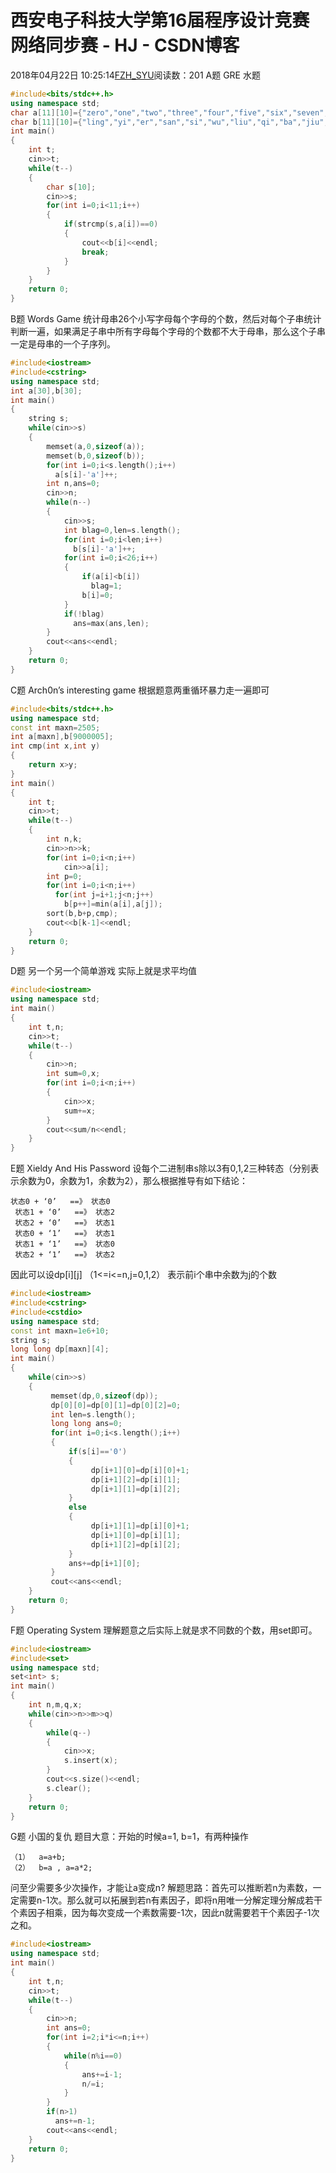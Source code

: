 # 西安电子科技大学第16届程序设计竞赛网络同步赛 - HJ - CSDN博客
2018年04月22日 10:25:14[FZH_SYU](https://me.csdn.net/feizaoSYUACM)阅读数：201
A题 GRE
水题
```cpp
#include<bits/stdc++.h>
using namespace std;
char a[11][10]={"zero","one","two","three","four","five","six","seven","eight","nine","ten"};
char b[11][10]={"ling","yi","er","san","si","wu","liu","qi","ba","jiu","shi"};
int main()
{
    int t;
    cin>>t;
    while(t--)
    {
        char s[10];
        cin>>s;
        for(int i=0;i<11;i++)
        {
            if(strcmp(s,a[i])==0)
            {
                cout<<b[i]<<endl;
                break;
            }
        }
    }
    return 0;
}
```
B题 Words Game
统计母串26个小写字母每个字母的个数，然后对每个子串统计判断一遍，如果满足子串中所有字母每个字母的个数都不大于母串，那么这个子串一定是母串的一个子序列。
```cpp
#include<iostream>
#include<cstring>
using namespace std;
int a[30],b[30];
int main()
{
    string s;
    while(cin>>s)
    {
        memset(a,0,sizeof(a));
        memset(b,0,sizeof(b));
        for(int i=0;i<s.length();i++)
          a[s[i]-'a']++;
        int n,ans=0;
        cin>>n;
        while(n--)
        {
            cin>>s;
            int blag=0,len=s.length();
            for(int i=0;i<len;i++)
              b[s[i]-'a']++;
            for(int i=0;i<26;i++)
            {
                if(a[i]<b[i])
                  blag=1;
                b[i]=0;
            }
            if(!blag)
              ans=max(ans,len);
        } 
        cout<<ans<<endl;
    }
    return 0;
}
```
C题 Arch0n’s interesting game
根据题意两重循环暴力走一遍即可
```cpp
#include<bits/stdc++.h>
using namespace std;
const int maxn=2505;
int a[maxn],b[9000005];
int cmp(int x,int y)
{
    return x>y;
}
int main()
{
    int t;
    cin>>t;
    while(t--)
    {
        int n,k;
        cin>>n>>k;
        for(int i=0;i<n;i++)
            cin>>a[i];
        int p=0;
        for(int i=0;i<n;i++)
          for(int j=i+1;j<n;j++)
            b[p++]=min(a[i],a[j]);
        sort(b,b+p,cmp);
        cout<<b[k-1]<<endl;
    }
    return 0;
}
```
D题 另一个另一个简单游戏
实际上就是求平均值
```cpp
#include<iostream>
using namespace std;
int main()
{
    int t,n;
    cin>>t;
    while(t--)
    {
        cin>>n;
        int sum=0,x;
        for(int i=0;i<n;i++)
        {
            cin>>x;
            sum+=x;
        }
        cout<<sum/n<<endl;
    }
}
```
E题  Xieldy And His Password
设每个二进制串s除以3有0,1,2三种转态（分别表示余数为0，余数为1，余数为2），那么根据推导有如下结论：
```
状态0 + ‘0’   ==》 状态0
 状态1 + ‘0’   ==》 状态2
 状态2 + ‘0’   ==》 状态1
 状态0 + ‘1’   ==》 状态1
 状态1 + ‘1’   ==》 状态0
 状态2 + ‘1’   ==》 状态2
```
因此可以设dp[i][j] （1<=i<=n,j=0,1,2） 表示前i个串中余数为j的个数
```cpp
#include<iostream>
#include<cstring>
#include<cstdio>
using namespace std;
const int maxn=1e6+10;
string s;
long long dp[maxn][4];
int main()
{
    while(cin>>s)
    {
         memset(dp,0,sizeof(dp));
         dp[0][0]=dp[0][1]=dp[0][2]=0;
         int len=s.length();
         long long ans=0;
         for(int i=0;i<s.length();i++)
         {
             if(s[i]=='0')
             {
                  dp[i+1][0]=dp[i][0]+1;
                  dp[i+1][2]=dp[i][1];
                  dp[i+1][1]=dp[i][2];
             }
             else
             {
                  dp[i+1][1]=dp[i][0]+1;
                  dp[i+1][0]=dp[i][1];
                  dp[i+1][2]=dp[i][2];
             }
             ans+=dp[i+1][0];
         }
         cout<<ans<<endl;
    }
    return 0;
}
```
F题  Operating System
理解题意之后实际上就是求不同数的个数，用set即可。
```cpp
#include<iostream>
#include<set>
using namespace std;
set<int> s;
int main()
{
    int n,m,q,x;
    while(cin>>n>>m>>q)
    {
        while(q--)
        {
            cin>>x;
            s.insert(x);
        }
        cout<<s.size()<<endl;
        s.clear();
    }
    return 0;
}
```
G题 小国的复仇
题目大意：开始的时候a=1, b=1，有两种操作
```
（1）  a=a+b;
（2）  b=a , a=a*2;
```
问至少需要多少次操作，才能让a变成n?
解题思路：首先可以推断若n为素数，一定需要n-1次。那么就可以拓展到若n有素因子，即将n用唯一分解定理分解成若干个素因子相乘，因为每次变成一个素数需要-1次，因此n就需要若干个素因子-1次之和。
```cpp
#include<iostream>
using namespace std;
int main()
{
    int t,n;
    cin>>t;
    while(t--)
    {
        cin>>n;
        int ans=0;
        for(int i=2;i*i<=n;i++)
        {
            while(n%i==0)
            {
                ans+=i-1;
                n/=i;
            }
        }
        if(n>1)
          ans+=n-1;
        cout<<ans<<endl;
    }
    return 0;
}
```
